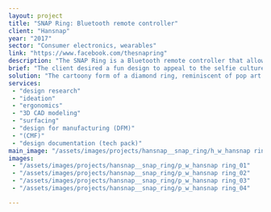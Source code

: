 ```yaml
---
layout: project
title: "SNAP Ring: Bluetooth remote controller"
client: "Hansnap"
year: "2017"
sector: "Consumer electronics, wearables"
link: "https://www.facebook.com/thesnapring"
description: "The SNAP Ring is a Bluetooth remote controller that allows users to interact with their devices without direct contact. It can connect to phones, tablets, or laptops via Bluetooth, enabling users to play music, take photos and videos, and control video streaming."
brief: "The client desired a fun design to appeal to the selfie culture audience with this photo-snapping smart ring."
solution: "The cartoony form of a diamond ring, reminiscent of pop art comics, seamlessly merges modern technology with the traditional idea of a ring, creating a playful yet functional accessory."
services:
 - "design research"
 - "ideation"
 - "ergonomics"
 - "3D CAD modeling"
 - "surfacing"
 - "design for manufacturing (DFM)"
 - "(CMF)"
 - "design documentation (tech pack)"
main_image: "/assets/images/projects/hansnap__snap_ring/h_w_hansnap ring"
images:
 - "/assets/images/projects/hansnap__snap_ring/p_w_hansnap ring_01"
 - "/assets/images/projects/hansnap__snap_ring/p_w_hansnap ring_02"
 - "/assets/images/projects/hansnap__snap_ring/p_w_hansnap ring_03"
 - "/assets/images/projects/hansnap__snap_ring/p_w_hansnap ring_04"

---
```

